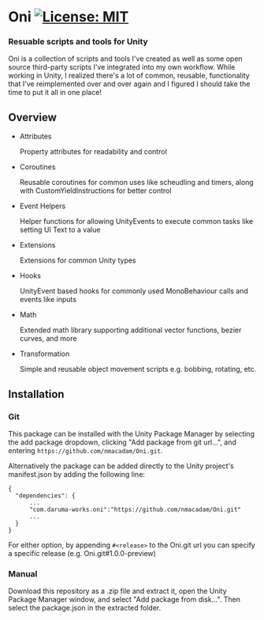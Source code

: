 # Oni [![License: MIT](https://img.shields.io/badge/License-MIT-yellow.svg)](https://opensource.org/licenses/MIT)
### Resuable scripts and tools for Unity

Oni is a collection of scripts and tools I've created as well as some open source third-party scripts I've integrated into my own workflow.  While working in Unity, I realized there's a lot of common, reusable, functionality that I've reimplemented over and over again and I figured I should take the time to put it all in one place!

## Overview
- Attributes

   Property attributes for readability and control

- Coroutines

   Reusable coroutines for common uses like scheudling and timers, along with CustomYieldInstructions for better control

- Event Helpers

   Helper functions for allowing UnityEvents to execute common tasks like setting UI Text to a value

- Extensions

   Extensions for common Unity types

- Hooks

   UnityEvent based hooks for commonly used MonoBehaviour calls and events like inputs

- Math

   Extended math library supporting additional vector functions, bezier curves, and more

- Transformation

   Simple and reusable object movement scripts e.g. bobbing, rotating, etc.


## Installation
### Git
This package can be installed with the Unity Package Manager by selecting the add package dropdown, clicking "Add package from git url...", and entering `https://github.com/nmacadam/Oni.git`.

Alternatively the package can be added directly to the Unity project's manifest.json by adding the following line:
```
{
  "dependencies": {
      ...
      "com.daruma-works.oni":"https://github.com/nmacadam/Oni.git"
      ...
  }
}
```
For either option, by appending `#<release>` to the Oni.git url you can specify a specific release (e.g. Oni.git#1.0.0-preview)

### Manual
Download this repository as a .zip file and extract it, open the Unity Package Manager window, and select "Add package from disk...".  Then select the package.json in the extracted folder.
